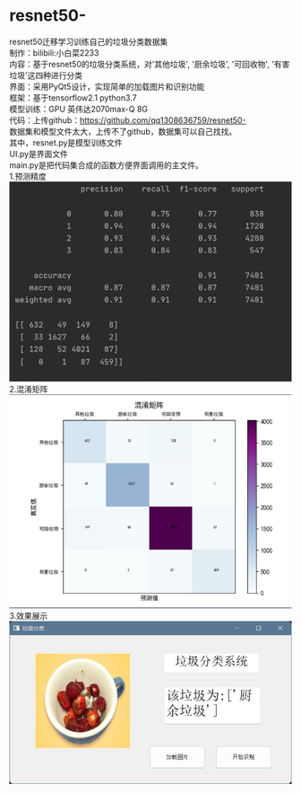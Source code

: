 # resnet50-
resnet50迁移学习训练自己的垃圾分类数据集<br>
制作：bilibili:小白菜2233<br>
内容：基于resnet50的垃圾分类系统，对'其他垃圾', '厨余垃圾', '可回收物', '有害垃圾'这四种进行分类<br>
界面：采用PyQt5设计，实现简单的加载图片和识别功能<br>
框架：基于tensorflow2.1 python3.7<br>
模型训练：GPU 英伟达2070max-Q 8G<br>
代码：上传github：https://github.com/qq1308636759/resnet50-<br>
数据集和模型文件太大，上传不了github，数据集可以自己找找。<br>
其中，resnet.py是模型训练文件<br>
UI.py是界面文件<br>
main.py是把代码集合成的函数方便界面调用的主文件。<br>
1.预测精度<br>
  ![Image text]( https://github.com/qq1308636759/resnet50-/blob/main/QQ%E6%88%AA%E5%9B%BE20220126235606.jpg)<br>
2.混淆矩阵<br>
![Image text](https://github.com/qq1308636759/resnet50-/blob/main/QQ%E6%88%AA%E5%9B%BE20220126235618.jpg)<br>
3.效果展示<br>
![Image text](https://github.com/qq1308636759/resnet50-/blob/main/QQ%E6%88%AA%E5%9B%BE20220127000326.jpg)<br>
